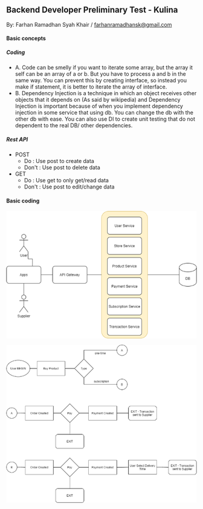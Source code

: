 ## Backend Developer Preliminary Test - Kulina
By: Farhan Ramadhan Syah Khair / farhanramadhansk@gmail.com


#### Basic concepts
##### Coding
  - A. Code can be smelly if you want to iterate some array, but the array it self can be an array of a or b. But you have to process a and b in the same way. You can prevent this by creating interface, so instead you make if statement, it is better to iterate the array of interface.
  - B. Dependency Injection is a technique in which an object receives other objects that it depends on (As said by wikipedia) and Dependency Injection is important because of when you implement dependency injection in some service that using db. You can change the db with the other db with ease. You can also use DI to create unit testing that do not dependent to the real DB/ other dependencies.

##### Rest API
  - POST
    - Do : Use post to create data
    - Don't : Use post to delete data
  - GET
    - Do : Use get to only get/read data
    - Don't : Use post to edit/change data


#### Basic coding
  ![System Design](./img/system-design-kulina.png)
  
  ![Transaction Flow](./img/transaction-flow-kulina.png)
